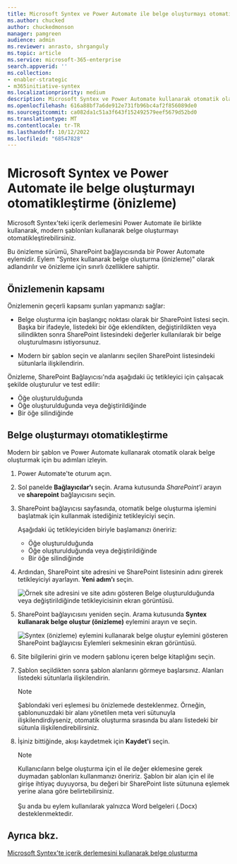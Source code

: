 ```yaml
---
title: Microsoft Syntex ve Power Automate ile belge oluşturmayı otomatikleştirme (önizleme)
ms.author: chucked
author: chuckedmonson
manager: pamgreen
audience: admin
ms.reviewer: anrasto, shrganguly
ms.topic: article
ms.service: microsoft-365-enterprise
search.appverid: ''
ms.collection:
- enabler-strategic
- m365initiative-syntex
ms.localizationpriority: medium
description: Microsoft Syntex ve Power Automate kullanarak otomatik olarak belge ve diğer içerik oluşturmayı öğrenin.
ms.openlocfilehash: 616a88bf7a6de912e731fb96bc4af2f856089de0
ms.sourcegitcommit: ca082da1c51a3f643f152492579eef5679d52bd0
ms.translationtype: MT
ms.contentlocale: tr-TR
ms.lasthandoff: 10/12/2022
ms.locfileid: "68547828"
---
```

# <a name="automate-document-generation-with-microsoft-syntex-and-power-automate-preview"></a>Microsoft Syntex ve Power Automate ile belge oluşturmayı otomatikleştirme (önizleme)

Microsoft Syntex'teki içerik derlemesini Power Automate ile birlikte kullanarak, modern şablonları kullanarak belge oluşturmayı otomatikleştirebilirsiniz. 

Bu önizleme sürümü, SharePoint bağlayıcısında bir Power Automate eylemidir. Eylem "Syntex kullanarak belge oluşturma (önizleme)" olarak adlandırılır ve önizleme için sınırlı özelliklere sahiptir. 

## <a name="scope-of-the-preview"></a>Önizlemenin kapsamı 

Önizlemenin geçerli kapsamı şunları yapmanızı sağlar:  

- Belge oluşturma için başlangıç noktası olarak bir SharePoint listesi seçin. Başka bir ifadeyle, listedeki bir öğe eklendikten, değiştirildikten veya silindikten sonra SharePoint listesindeki değerler kullanılarak bir belge oluşturulmasını istiyorsunuz. 

- Modern bir şablon seçin ve alanlarını seçilen SharePoint listesindeki sütunlarla ilişkilendirin. 

Önizleme, SharePoint Bağlayıcısı'nda aşağıdaki üç tetikleyici için çalışacak şekilde oluşturulur ve test edilir:

- Öğe oluşturulduğunda
- Öğe oluşturulduğunda veya değiştirildiğinde
- Bir öğe silindiğinde

## <a name="automate-document-generation"></a>Belge oluşturmayı otomatikleştirme 

Modern bir şablon ve Power Automate kullanarak otomatik olarak belge oluşturmak için bu adımları izleyin. 

1. Power Automate'te oturum açın.

2. Sol panelde **Bağlayıcılar'ı** seçin. Arama kutusunda *SharePoint'i* arayın ve **sharepoint** bağlayıcısını seçin.

3. SharePoint bağlayıcısı sayfasında, otomatik belge oluşturma işlemini başlatmak için kullanmak istediğiniz tetikleyiciyi seçin. 

    Aşağıdaki üç tetikleyiciden biriyle başlamanızı öneririz:

    - Öğe oluşturulduğunda
    - Öğe oluşturulduğunda veya değiştirildiğinde
    - Bir öğe silindiğinde

4. Ardından, SharePoint site adresini ve SharePoint listesinin adını girerek tetikleyiciyi ayarlayın. **Yeni adım'ı** seçin. 

   ![Örnek site adresini ve site adını gösteren Belge oluşturulduğunda veya değiştirildiğinde tetikleyicisinin ekran görüntüsü.](../media/content-understanding/document-generation-trigger.png)

5. SharePoint bağlayıcısını yeniden seçin. Arama kutusunda **Syntex kullanarak belge oluştur (önizleme)** eylemini arayın ve seçin.

   ![Syntex (önizleme) eylemini kullanarak belge oluştur eylemini gösteren SharePoint bağlayıcısı Eylemleri sekmesinin ekran görüntüsü.](../media/content-understanding/document-generation-action.png) 

6. Site bilgilerini girin ve modern şablonu içeren belge kitaplığını seçin. 

7. Şablon seçildikten sonra şablon alanlarını görmeye başlarsınız. Alanları listedeki sütunlarla ilişkilendirin. 

    > [!NOTE]
    >Şablondaki veri eşlemesi bu önizlemede desteklenmez. Örneğin, şablonunuzdaki bir alanı yönetilen meta veri sütunuyla ilişkilendirdiyseniz, otomatik oluşturma sırasında bu alanı listedeki bir sütunla ilişkilendirebilirsiniz. 

8. İşiniz bittiğinde, akışı kaydetmek için **Kaydet'i** seçin. 

    > [!NOTE]
    > Kullanıcıların belge oluşturma için el ile değer eklemesine gerek duymadan şablonları kullanmanızı öneririz. Şablon bir alan için el ile girişe ihtiyaç duyuyorsa, bu değeri bir SharePoint liste sütununa eşlemek yerine alana göre belirtebilirsiniz.<br><br> Şu anda bu eylem kullanılarak yalnızca Word belgeleri (.Docx) desteklenmektedir.  

## <a name="see-also"></a>Ayrıca bkz.

 [Microsoft Syntex'te içerik derlemesini kullanarak belge oluşturma](content-assembly.md)
